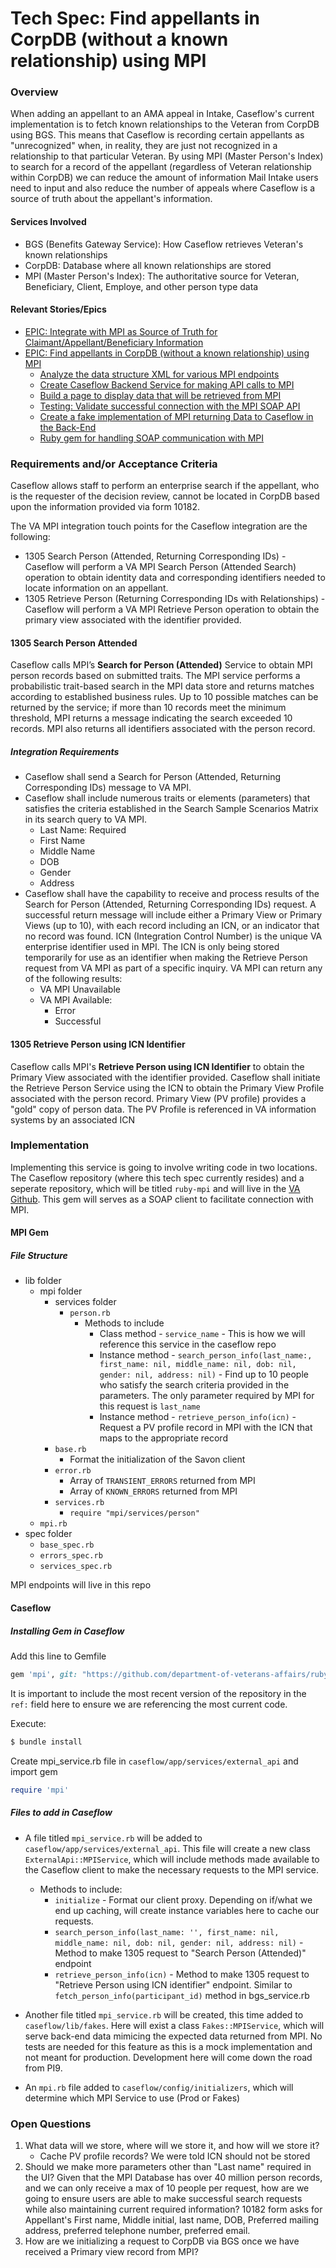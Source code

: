 # Tech Spec: Find appellants in CorpDB (without a known relationship) using MPI

### Overview

When adding an appellant to an AMA appeal in Intake, Caseflow's current implementation is to fetch known relationships to the Veteran from CorpDB using BGS. This means that Caseflow is recording certain appellants as "unrecognized" when, in reality, they are just not recognized in a relationship to that particular Veteran. By using MPI (Master Person's Index) to search for a record of the appellant (regardless of Veteran relationship within CorpDB) we can reduce the amount of information Mail Intake users need to input and also reduce the number of appeals where Caseflow is a source of truth about the appellant's information. 

#### Services Involved
- BGS (Benefits Gateway Service): How Caseflow retrieves Veteran's known relationships
- CorpDB: Database where all known relationships are stored
- MPI (Master Person's Index): The authoritative source for Veteran, Beneficiary, Client, Employe, and other person type data

#### Relevant Stories/Epics
- [EPIC: Integrate with MPI as Source of Truth for Claimant/Appellant/Beneficiary Information](https://vajira.max.gov/browse/CASEFLOW-387)
- [EPIC: Find appellants in CorpDB (without a known relationship) using MPI](https://vajira.max.gov/browse/CASEFLOW-2147)
    - [Analyze the data structure XML for various MPI endpoints](https://vajira.max.gov/browse/CASEFLOW-2256)
    - [Create Caseflow Backend Service for making API calls to MPI](https://vajira.max.gov/browse/CASEFLOW-2272)
    - [Build a page to display data that will be retrieved from MPI](https://vajira.max.gov/browse/CASEFLOW-2255)
    - [Testing: Validate successful connection with the MPI SOAP API](https://vajira.max.gov/browse/CASEFLOW-2281)
    - [Create a fake implementation of MPI returning Data to Caseflow in the Back-End](https://vajira.max.gov/browse/CASEFLOW-2254)
    - [Ruby gem for handling SOAP communication with MPI](https://vajira.max.gov/browse/CASEFLOW-2271)

### Requirements and/or Acceptance Criteria

Caseflow allows staff to perform an enterprise search if the appellant, who is the requester of the decision review, cannot be located in CorpDB based upon the information provided via form 10182. 

The VA MPI integration touch points for the Caseflow integration are the following:
- 1305 Search Person (Attended, Returning Corresponding IDs) - Caseflow will perform a VA MPI Search Person (Attended Search) operation to obtain identity data and corresponding identifiers needed to locate information on an appellant.
- 1305 Retrieve Person (Returning Corresponding IDs with Relationships) - Caseflow will perform a VA MPI Retrieve Person operation to obtain the primary view associated with the identifier provided. 

#### 1305 Search Person Attended

Caseflow calls MPI’s **Search for Person (Attended)** Service to obtain MPI person records based on submitted traits. The MPI service performs a probabilistic trait-based search in the MPI data store and returns matches according to established business rules. Up to 10 possible matches can be returned by the service; if more than 10 records meet the minimum threshold, MPI returns a message indicating the search exceeded 10 records. MPI also returns all identifiers associated with the person record.

##### Integration Requirements

- Caseflow shall send a Search for Person (Attended, Returning Corresponding IDs) message to VA MPI.
- Caseflow shall include numerous traits or elements (parameters) that satisfies the criteria established in the Search Sample Scenarios Matrix in its search query to VA MPI. 
    - Last Name: Required
    - First Name
    - Middle Name
    - DOB
    - Gender
    - Address
- Caseflow shall have the capability to receive and process results of the Search for Person (Attended, Returning Corresponding IDs) request. A successful return message will include either a Primary View or Primary Views (up to 10), with each record including an ICN, or an indicator that no record was found. ICN (Integration Control Number) is the unique VA enterprise identifier used in MPI. The ICN is only being stored temporarily for use as an identifier when making the Retrieve Person request from VA MPI as part of a specific inquiry. VA MPI can return any of the following results:
    - VA MPI Unavailable
    - VA MPI Available:
        - Error
        - Successful

#### 1305 Retrieve Person using ICN Identifier

Caseflow calls MPI's **Retrieve Person using ICN Identifier** to obtain the Primary View associated with the identifier provided. Caseflow shall initiate the Retrieve Person Service using the ICN to obtain the Primary View Profile associated with the person record. Primary View (PV profile) provides a "gold" copy of person data. The PV Profile is referenced in VA information systems by an associated ICN
### Implementation

Implementing this service is going to involve writing code in two locations. The Caseflow repository (where this tech spec currently resides) and a seperate repository, which will be titled `ruby-mpi` and will live in the [VA Github](https://github.com/department-of-veterans-affairs). This gem will serves as a SOAP client to facilitate connection with MPI.

#### MPI Gem
##### File Structure

- lib folder
    - mpi folder
        - services folder
            - `person.rb`
                -   Methods to include
                    - Class method - `service_name` - This is how we will reference this service in the caseflow repo
                    - Instance method - `search_person_info(last_name:, first_name: nil, middle_name: nil, dob: nil, gender: nil, address: nil)` - Find up to 10 people who satisfy the search criteria provided in the parameters. The only parameter required by MPI for this request is `last_name`
                    - Instance method - `retrieve_person_info(icn)` - Request a PV profile record in MPI with the ICN that maps to the appropriate record
        - `base.rb`
            - Format the initialization of the Savon client
        - `error.rb`
            - Array of `TRANSIENT_ERRORS` returned from MPI
            - Array of `KNOWN_ERRORS` returned from MPI
        - `services.rb`
            - `require "mpi/services/person"`
    - `mpi.rb`
- spec folder
    - `base_spec.rb`
    - `errors_spec.rb`
    - `services_spec.rb`

MPI endpoints will live in this repo
#### Caseflow
##### Installing Gem in Caseflow

Add this line to Gemfile
```ruby
gem 'mpi', git: "https://github.com/department-of-veterans-affairs/ruby-mpi.git", ref: "latest-commit-hash"
```
It is important to include the most recent version of the repository in the `ref:` field here to ensure we are referencing the most current code. 

Execute:
```ruby
$ bundle install
```

Create mpi_service.rb file in `caseflow/app/services/external_api` and import gem
```ruby
require 'mpi'
```
##### Files to add in Caseflow

- A file titled `mpi_service.rb` will be added to `caseflow/app/services/external_api`. This file will create a new class `ExternalApi::MPIService`, which will include methods made available to the Caseflow client to make the necessary requests to the MPI service.
    - Methods to include:
        - `initialize` - Format our client proxy. Depending on if/what we end up caching, will create instance variables here to cache our requests. 
        - `search_person_info(last_name: '', first_name: nil, middle_name: nil, dob: nil, gender: nil, address: nil)` - Method to make 1305 request to "Search Person (Attended)" endpoint
        - `retrieve_person_info(icn)` - Method to make 1305 request to "Retrieve Person using ICN identifier" endpoint. Similar to `fetch_person_info(participant_id)` method in bgs_service.rb 

- Another file titled `mpi_service.rb` will be created, this time added to `caseflow/lib/fakes`. Here will exist a class `Fakes::MPIService`, which will serve back-end data mimicing the expected data returned from MPI. No tests are needed for this feature as this is a mock implementation and not meant for production. Development here will come down the road from PI9.

- An `mpi.rb` file added to `caseflow/config/initializers`, which will determine which MPI Service to use (Prod or Fakes)
### Open Questions

1. What data will we store, where will we store it, and how will we store it?
    - Cache PV profile records? We were told ICN should not be stored 
2. Should we make more parameters other than "Last name" required in the UI? Given that the MPI Database has over 40 million person records, and we can only receive a max of 10 people per request, how are we going to ensure users are able to make successful search requests while also maintaining current required information? 10182 form asks for Appellant's First name, Middle initial, last name, DOB, Preferred mailing address, preferred telephone number, preferred email. 
3. How are we initializing a request to CorpDB via BGS once we have received a Primary view record from MPI?